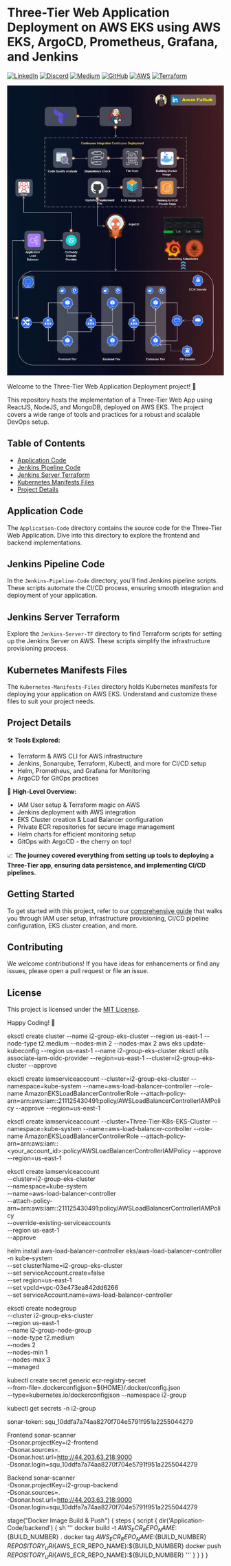 # Three-Tier Web Application Deployment on AWS EKS using AWS EKS, ArgoCD, Prometheus, Grafana, and Jenkins
[![LinkedIn](https://img.shields.io/badge/Connect%20with%20me%20on-LinkedIn-blue.svg)](https://www.linkedin.com/in/aman-devops/)
[![Discord](https://img.shields.io/badge/Discord-7289DA?style=for-the-badge&logo=discord&logoColor=white)](https://discord.com/invite/jdzF8kTtw2)
[![Medium](https://img.shields.io/badge/Medium-12100E?style=for-the-badge&logo=medium&logoColor=white)](https://medium.com/@amanpathakdevops)
[![GitHub](https://img.shields.io/github/stars/AmanPathak-DevOps.svg?style=social)](https://github.com/AmanPathak-DevOps)
[![AWS](https://img.shields.io/badge/AWS-%F0%9F%9B%A1-orange)](https://aws.amazon.com)
[![Terraform](https://img.shields.io/badge/Terraform-%E2%9C%A8-lightgrey)](https://www.terraform.io)

![Three-Tier Banner](assets/Three-Tier.gif)

Welcome to the Three-Tier Web Application Deployment project! 🚀

This repository hosts the implementation of a Three-Tier Web App using ReactJS, NodeJS, and MongoDB, deployed on AWS EKS. The project covers a wide range of tools and practices for a robust and scalable DevOps setup.

## Table of Contents
- [Application Code](#application-code)
- [Jenkins Pipeline Code](#jenkins-pipeline-code)
- [Jenkins Server Terraform](#jenkins-server-terraform)
- [Kubernetes Manifests Files](#kubernetes-manifests-files)
- [Project Details](#project-details)

## Application Code
The `Application-Code` directory contains the source code for the Three-Tier Web Application. Dive into this directory to explore the frontend and backend implementations.

## Jenkins Pipeline Code
In the `Jenkins-Pipeline-Code` directory, you'll find Jenkins pipeline scripts. These scripts automate the CI/CD process, ensuring smooth integration and deployment of your application.

## Jenkins Server Terraform
Explore the `Jenkins-Server-TF` directory to find Terraform scripts for setting up the Jenkins Server on AWS. These scripts simplify the infrastructure provisioning process.

## Kubernetes Manifests Files
The `Kubernetes-Manifests-Files` directory holds Kubernetes manifests for deploying your application on AWS EKS. Understand and customize these files to suit your project needs.

## Project Details
🛠️ **Tools Explored:**
- Terraform & AWS CLI for AWS infrastructure
- Jenkins, Sonarqube, Terraform, Kubectl, and more for CI/CD setup
- Helm, Prometheus, and Grafana for Monitoring
- ArgoCD for GitOps practices

🚢 **High-Level Overview:**
- IAM User setup & Terraform magic on AWS
- Jenkins deployment with AWS integration
- EKS Cluster creation & Load Balancer configuration
- Private ECR repositories for secure image management
- Helm charts for efficient monitoring setup
- GitOps with ArgoCD - the cherry on top!

📈 **The journey covered everything from setting up tools to deploying a Three-Tier app, ensuring data persistence, and implementing CI/CD pipelines.**

## Getting Started
To get started with this project, refer to our [comprehensive guide](https://amanpathakdevops.medium.com/advanced-end-to-end-devsecops-kubernetes-three-tier-project-using-aws-eks-argocd-prometheus-fbbfdb956d1a) that walks you through IAM user setup, infrastructure provisioning, CI/CD pipeline configuration, EKS cluster creation, and more.

## Contributing
We welcome contributions! If you have ideas for enhancements or find any issues, please open a pull request or file an issue.

## License
This project is licensed under the [MIT License](LICENSE).

Happy Coding! 🚀

eksctl create cluster --name i2-group-eks-cluster --region us-east-1 --node-type t2.medium --nodes-min 2 --nodes-max 2
aws eks update-kubeconfig --region us-east-1 --name i2-group-eks-cluster
eksctl utils associate-iam-oidc-provider --region=us-east-1 --cluster=i2-group-eks-cluster --approve

eksctl create iamserviceaccount --cluster=i2-group-eks-cluster --namespace=kube-system --name=aws-load-balancer-controller --role-name AmazonEKSLoadBalancerControllerRole --attach-policy-arn=arn:aws:iam::211125430491:policy/AWSLoadBalancerControllerIAMPolicy --approve --region=us-east-1

eksctl create iamserviceaccount --cluster=Three-Tier-K8s-EKS-Cluster --namespace=kube-system --name=aws-load-balancer-controller --role-name AmazonEKSLoadBalancerControllerRole --attach-policy-arn=arn:aws:iam::<your_account_id>:policy/AWSLoadBalancerControllerIAMPolicy --approve --region=us-east-1

eksctl create iamserviceaccount \
    --cluster=i2-group-eks-cluster \
    --namespace=kube-system \
    --name=aws-load-balancer-controller \
    --attach-policy-arn=arn:aws:iam::211125430491:policy/AWSLoadBalancerControllerIAMPolicy \
    --override-existing-serviceaccounts \
    --region us-east-1 \
    --approve


helm install aws-load-balancer-controller eks/aws-load-balancer-controller \
  -n kube-system \
  --set clusterName=i2-group-eks-cluster \
  --set serviceAccount.create=false \
  --set region=us-east-1 \
  --set vpcId=vpc-03e473ea842dd6266 \
  --set serviceAccount.name=aws-load-balancer-controller


  eksctl create nodegroup \
  --cluster i2-group-eks-cluster \
  --region us-east-1 \
  --name i2-group-node-group \
  --node-type t2.medium \
  --nodes 2 \
  --nodes-min 1 \
  --nodes-max 3 \
  --managed


  kubectl create secret generic ecr-registry-secret \
  --from-file=.dockerconfigjson=${HOME}/.docker/config.json \
  --type=kubernetes.io/dockerconfigjson --namespace i2-group

kubectl get secrets -n i2-group

sonar-token: squ_10ddfa7a74aa8270f704e5791f951a2255044279


Frontend
sonar-scanner \
  -Dsonar.projectKey=i2-frontend \
  -Dsonar.sources=. \
  -Dsonar.host.url=http://44.203.63.218:9000 \
  -Dsonar.login=squ_10ddfa7a74aa8270f704e5791f951a2255044279


  Backend
  sonar-scanner \
  -Dsonar.projectKey=i2-group-backend \
  -Dsonar.sources=. \
  -Dsonar.host.url=http://44.203.63.218:9000 \
  -Dsonar.login=squ_10ddfa7a74aa8270f704e5791f951a2255044279


  stage("Docker Image Build & Push") {
    steps {
        script {
            dir('Application-Code/backend') {
                sh '''
                    docker build -t ${AWS_ECR_REPO_NAME}:${BUILD_NUMBER} .
                    docker tag ${AWS_ECR_REPO_NAME}:${BUILD_NUMBER} ${REPOSITORY_URI}${AWS_ECR_REPO_NAME}:${BUILD_NUMBER}
                    docker push ${REPOSITORY_URI}${AWS_ECR_REPO_NAME}:${BUILD_NUMBER}
                '''
            }
        }
    }
}
